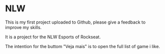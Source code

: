 # NLW

This is my first project uploaded to Github, please give a feedback to improve my skills.

It is a project for the NLW Esports of Rockseat.

The intention for the buttom "Veja mais" is to open the full list of game i like.
